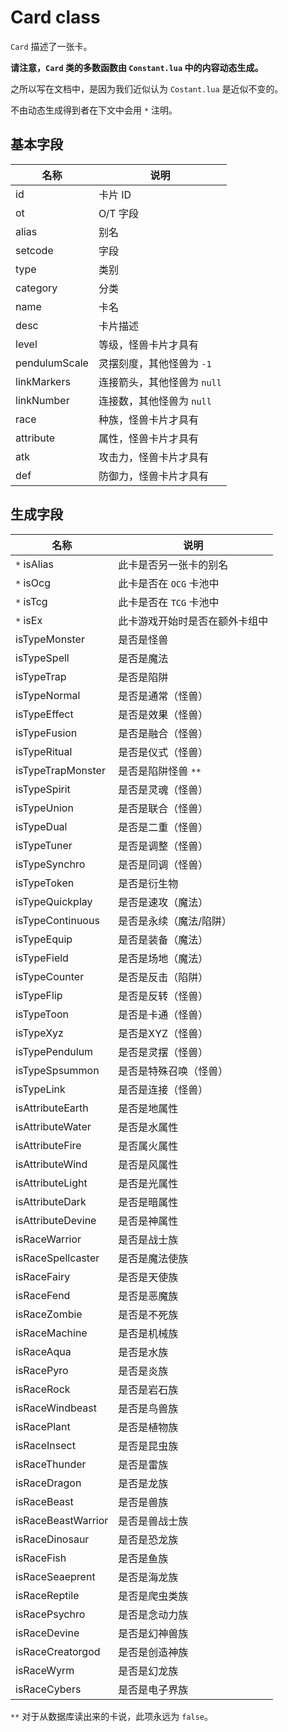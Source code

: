 # Card class
`Card` 描述了一张卡。

**请注意，`Card` 类的多数函数由 `Constant.lua` 中的内容动态生成。**

之所以写在文档中，是因为我们近似认为 `Costant.lua` 是近似不变的。

不由动态生成得到者在下文中会用 `*` 注明。

## 基本字段
名称|说明
---|---
id|卡片 ID
ot|O/T 字段
alias|别名
setcode|字段
type|类别
category|分类
name|卡名
desc|卡片描述
level|等级，怪兽卡片才具有
pendulumScale|灵摆刻度，其他怪兽为 `-1`
linkMarkers|连接箭头，其他怪兽为 `null`
linkNumber|连接数，其他怪兽为 `null`
race|种族，怪兽卡片才具有
attribute|属性，怪兽卡片才具有
atk|攻击力，怪兽卡片才具有
def|防御力，怪兽卡片才具有
## 生成字段
名称|说明
---|---
`*` isAlias| 此卡是否另一张卡的别名
`*` isOcg| 此卡是否在 `OCG` 卡池中
`*` isTcg| 此卡是否在 `TCG` 卡池中
`*` isEx|此卡游戏开始时是否在额外卡组中
isTypeMonster| 是否是怪兽
isTypeSpell|是否是魔法
isTypeTrap|是否是陷阱
isTypeNormal|是否是通常（怪兽）
isTypeEffect|是否是效果（怪兽）
isTypeFusion|是否是融合（怪兽）
isTypeRitual|是否是仪式（怪兽）
isTypeTrapMonster|是否是陷阱怪兽 `**`
isTypeSpirit|是否是灵魂（怪兽）
isTypeUnion|是否是联合（怪兽）
isTypeDual|是否是二重（怪兽）
isTypeTuner|是否是调整（怪兽）
isTypeSynchro|是否是同调（怪兽）
isTypeToken|是否是衍生物
isTypeQuickplay|是否是速攻（魔法）
isTypeContinuous|是否是永续（魔法/陷阱）
isTypeEquip|是否是装备（魔法）
isTypeField|是否是场地（魔法）
isTypeCounter|是否是反击（陷阱）
isTypeFlip|是否是反转（怪兽）
isTypeToon|是否是卡通（怪兽）
isTypeXyz|是否是XYZ（怪兽）
isTypePendulum|是否是灵摆（怪兽）
isTypeSpsummon|是否是特殊召唤（怪兽）
isTypeLink|是否是连接（怪兽）
isAttributeEarth|是否是地属性
isAttributeWater|是否是水属性
isAttributeFire|是否属火属性
isAttributeWind|是否是风属性
isAttributeLight|是否是光属性
isAttributeDark|是否是暗属性
isAttributeDevine|是否是神属性
isRaceWarrior|是否是战士族
isRaceSpellcaster|是否是魔法使族
isRaceFairy|是否是天使族
isRaceFend|是否是恶魔族
isRaceZombie|是否是不死族
isRaceMachine|是否是机械族
isRaceAqua|是否是水族
isRacePyro|是否是炎族
isRaceRock|是否是岩石族
isRaceWindbeast|是否是鸟兽族
isRacePlant|是否是植物族
isRaceInsect|是否是昆虫族
isRaceThunder|是否是雷族
isRaceDragon|是否是龙族
isRaceBeast|是否是兽族
isRaceBeastWarrior|是否是兽战士族
isRaceDinosaur|是否是恐龙族
isRaceFish|是否是鱼族
isRaceSeaeprent|是否是海龙族
isRaceReptile|是否是爬虫类族
isRacePsychro|是否是念动力族
isRaceDevine|是否是幻神兽族
isRaceCreatorgod|是否是创造神族
isRaceWyrm|是否是幻龙族
isRaceCybers|是否是电子界族
`**` 对于从数据库读出来的卡说，此项永远为 `false`。